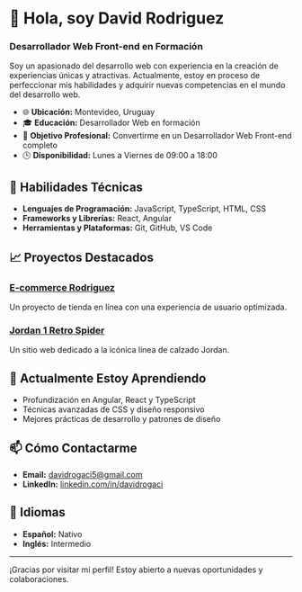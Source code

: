 # 👋 Hola, soy David Rodriguez

### Desarrollador Web Front-end en Formación

Soy un apasionado del desarrollo web con experiencia en la creación de experiencias únicas y atractivas. Actualmente, estoy en proceso de perfeccionar mis habilidades y adquirir nuevas competencias en el mundo del desarrollo web.

- 🌐 **Ubicación:** Montevideo, Uruguay
- 🎓 **Educación:** Desarrollador Web en formación
- 💼 **Objetivo Profesional:** Convertirme en un Desarrollador Web Front-end completo
- 🕒 **Disponibilidad:** Lunes a Viernes de 09:00 a 18:00

## 🚀 Habilidades Técnicas

- **Lenguajes de Programación:** JavaScript, TypeScript, HTML, CSS
- **Frameworks y Librerías:** React, Angular
- **Herramientas y Plataformas:** Git, GitHub, VS Code

## 📈 Proyectos Destacados

### [E-commerce Rodriguez](https://github.com/davidrogaci/ecommerce-rodriguez)
Un proyecto de tienda en línea con una experiencia de usuario optimizada.

### [Jordan 1 Retro Spider](https://github.com/davidrogaci/Jordan-1-Retro-Spider)
Un sitio web dedicado a la icónica línea de calzado Jordan.

## 🌱 Actualmente Estoy Aprendiendo

- Profundización en Angular, React y TypeScript
- Técnicas avanzadas de CSS y diseño responsivo
- Mejores prácticas de desarrollo y patrones de diseño

## 📫 Cómo Contactarme

- **Email:** [davidrogaci5@gmail.com](mailto:davidrogaci5@gmail.com)
- **LinkedIn:** [linkedin.com/in/davidrogaci](https://linkedin.com/in/davidrogaci)

## 💬 Idiomas

- **Español:** Nativo
- **Inglés:** Intermedio

---

¡Gracias por visitar mi perfil! Estoy abierto a nuevas oportunidades y colaboraciones.

